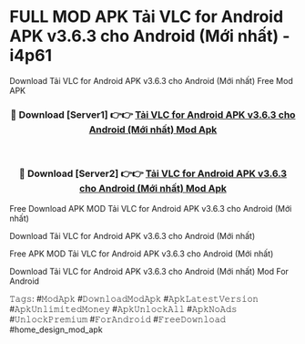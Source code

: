 # FULL MOD APK Tải VLC for Android APK v3.6.3 cho Android (Mới nhất) - i4p61
Download Tải VLC for Android APK v3.6.3 cho Android (Mới nhất) Free Mod APK

<div align="center">
<h3>🔴 Download [Server1] 👉👉 <a href="https://apk-comot.site?title=Tải_VLC_for_Android_APK_v3.6.3_cho_Android_(Mới_nhất)">Tải VLC for Android APK v3.6.3 cho Android (Mới nhất) Mod Apk</a></h3><br>

<h3>🔴 Download [Server2] 👉👉 <a href="https://apk-comot.site?title=Tải_VLC_for_Android_APK_v3.6.3_cho_Android_(Mới_nhất)">Tải VLC for Android APK v3.6.3 cho Android (Mới nhất) Mod Apk</a></h3>
</div>


Free Download APK MOD Tải VLC for Android APK v3.6.3 cho Android (Mới nhất)

Download Tải VLC for Android APK v3.6.3 cho Android (Mới nhất) 

Free APK MOD Tải VLC for Android APK v3.6.3 cho Android (Mới nhất) 

Download Tải VLC for Android APK v3.6.3 cho Android (Mới nhất) Mod For Android

𝚃𝚊𝚐𝚜: #𝙼𝚘𝚍𝙰𝚙𝚔 #𝙳𝚘𝚠𝚗𝚕𝚘𝚊𝚍𝙼𝚘𝚍𝙰𝚙𝚔 #𝙰𝚙𝚔𝙻𝚊𝚝𝚎𝚜𝚝𝚅𝚎𝚛𝚜𝚒𝚘𝚗 #𝙰𝚙𝚔𝚄𝚗𝚕𝚒𝚖𝚒𝚝𝚎𝚍𝙼𝚘𝚗𝚎𝚢 #𝙰𝚙𝚔𝚄𝚗𝚕𝚘𝚌𝚔𝙰𝚕𝚕 #𝙰𝚙𝚔𝙽𝚘𝙰𝚍𝚜 #𝚄𝚗𝚕𝚘𝚌𝚔𝙿𝚛𝚎𝚖𝚒𝚞𝚖 #𝙵𝚘𝚛𝙰𝚗𝚍𝚛𝚘𝚒𝚍 #𝙵𝚛𝚎𝚎𝙳𝚘𝚠𝚗𝚕𝚘𝚊𝚍 #home_design_mod_apk